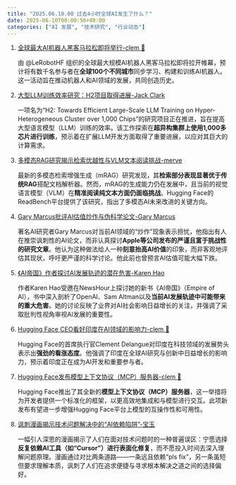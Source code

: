 ```yaml
---
title: "2025.06.10.00 过去4小时全球AI发生了什么？"
date: 2025-06-10T00:00:56+08:00
categories: ["AI 发展", "技术研究", "行业动态"]
---
```


1.  [全球最大AI机器人黑客马拉松即将举行-clem 🤗](https://x.com/ClementDelangue/status/1932079865001623747)

    由 @LeRobotHF 组织的全球最大规模AI机器人黑客马拉松即将拉开帷幕，预计将有数千名参与者在**全球100个不同城市**同步学习、构建和训练AI机器人。这一活动旨在推动机器人和AI领域的发展，共同创造历史。

2.  [大型LLM训练效率研究：H2项目取得进展-Jack Clark](https://x.com/jackclarkSF/status/1932065228122112153)

    一项名为“H2: Towards Efficient Large-Scale LLM Training on Hyper-Heterogeneous Cluster over 1,000 Chips”的研究项目正在推进，旨在提高大型语言模型（LLM）训练的效率。该工作探索在**超异构集群上使用1,000多芯片进行训练**，预示着在扩展LLM开发方面取得了重要进展，以应对其巨大的计算需求。

3.  [多模态RAG研究揭示检索优越性与VLM文本阅读挑战-merve](https://x.com/mervenoyann/status/1932061705745653791)

    最新的多模态检索增强生成（mRAG）研究发现，其**检索部分表现显著优于传统RAG**搭配文档解析器。然而，mRAG的生成能力仍在发展中，且当前的视觉语言模型（VLM）在**精准阅读纯文本方面仍面临挑战**。Hugging Face的ReadBench平台提供了该研究，指出了多模态AI未来改进的关键方向。

4.  [Gary Marcus批评AI估值炒作与伪科学论文-Gary Marcus](https://x.com/GaryMarcus/status/1932053052435136769)

    著名AI研究者Gary Marcus对当前AI领域的“炒作”现象表示担忧，他指出有人在推崇讽刺性的AI论文，而非认真探讨**Apple等公司发布的严谨且富于挑战性的研究文章**。他认为这种做法给人一种**刻意抬高AI价值**的印象，而非客观地评估其现状，呼吁更严谨的科学讨论。他此前也曾预言AI估值可能大幅下跌。

5.  [《AI帝国》作者探讨AI发展轨迹的潜在危害-Karen Hao](https://x.com/_KarenHao/status/1932056585880121641)

    作者Karen Hao受邀在NewsHour上探讨她的新书《AI帝国》（Empire of AI），书中深入剖析了OpenAI、Sam Altman以及**当前AI发展轨迹中可能带来的重大危害**。她的讨论反映了业界对AI社会影响日益增长的关注，并强调了采取批判性视角审视AI发展的重要性。

6.  [Hugging Face CEO看好印度在AI领域的影响力-clem 🤗](https://x.com/ClementDelangue/status/1932050256818020558)

    Hugging Face的首席执行官Clement Delangue对印度在科技领域的发展势头表示出**强劲的看涨态度**。他强调了印度在全球AI研究与创新中日益增长的影响力，预示着印度正在成为AI开发和重要参与者。

7.  [Hugging Face发布模型上下文协议（MCP）服务器-clem 🤗](https://x.com/ClementDelangue/status/1932050079054975265)

    Hugging Face推出了其全新的**模型上下文协议（MCP）服务器**，这一举措将为开发者提供一个标准化的框架，以更高效地集成和与模型进行交互。此项新发布有望进一步增强Hugging Face平台上模型的互操作性和可用性。

8.  [讽刺漫画揭示技术问题解决中的“AI依赖陷阱”-宝玉](https://x.com/dotey/status/1932082870916456625)

    一幅引人深思的漫画揭示了人们在面对技术问题时的一种普遍误区：宁愿选择**反复依赖AI工具（如“Cursor”）进行表面化修复**，而不愿投入时间去深入理解问题原理。漫画通过对比两条道路——一条远且依赖“pls fix”，另一条虽短但要求理解本质，讽刺了人们在追求便捷与寻求根本解决之道之间的选择偏好。